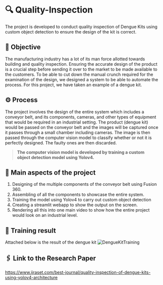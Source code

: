 # 🔍 Quality-Inspection
The project is developed to conduct quality inspection of Dengue Kits using custom object detection to ensure the design of the kit is correct.

## 🚀 Objective
The manufacturing industry has a lot of its man force allotted towards building and quality inspection. Ensuring the accurate design of the product is a crucial step before sending it over to the market to be made available to the customers. To be able to cut down the manual crunch required for the examination of the design, we designed a system to be able to automate the process. 
For this project, we have taken an example of a dengue kit.

## ⚙️ Process 
The project involves the design of the entire system which includes a conveyor belt, and its components, cameras, and other types of equipment that would be required in an industrial setting. The product (dengue kit) would be passed on the conveyor belt and the images will be captured once it passes through a small chamber including cameras. The image is then passed through the computer vision model to classify whether or not it is perfectly designed. The faulty ones are then discarded.

>**The computer vision model is developed by training a custom object detection model using Yolov4.**

## 📍 Main aspects of the project
1. Designing of the multiple components of the conveyor belt using Fusion 360. 
2. Assembling of all the components to showcase the entire system.
3. Training the model using Yolov4 to carry out custom object detection
4. Creating a streamlit webapp to show the output on the screen.
5. Rendering all this into one main video to show how the entire project would look on an industrial level.

## 🔳 Training result 
Attached below is the result of the dengue kit
![DengueKitTraining](https://user-images.githubusercontent.com/66629830/183103562-d8f2ca41-2e12-44e3-8d2a-16ae3e31a008.png)

## 🖇️ Link to the Research Paper

https://www.ijraset.com/best-journal/quality-inspection-of-dengue-kits-using-yolov4-architecture


